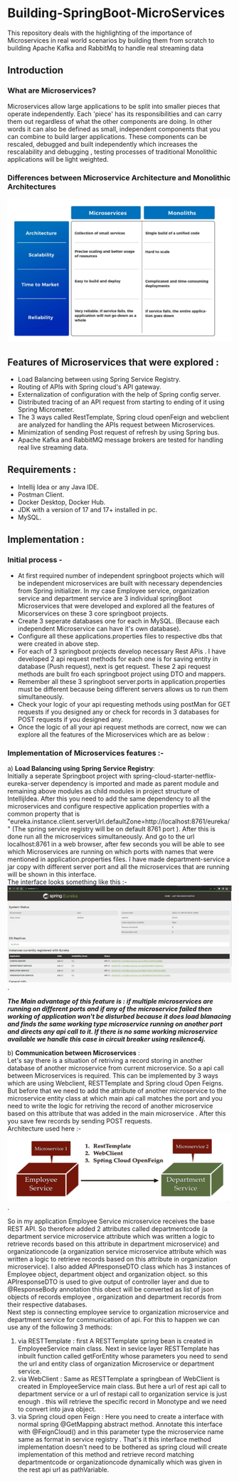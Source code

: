 # Building-SpringBoot-MicroServices
This repository deals with the highlighting of the importance of Microservices in real world scenarios by building them from scratch to building Apache Kafka and RabbitMq  to handle real streaming data

## Introduction
### What are Microservices? 
Microservices allow large applications to be split into smaller pieces that operate independently. Each 'piece' has its responsibilities and can carry them out regardless of what the other components are doing.  In other words it can also be defined as small, independent components that you can combine to build larger applications. These components can be rescaled, debugged and built independently which increases the rescalability and debugging , testing processes of traditional Monolithic applications will be light weighted. 

### Differences between Microservice Architecture and Monolithic Architectures
![Image showing differences between MicroService and Monolithic Architecture](https://github.com/srinathsai/Building-SpringBoot-MicroServices/blob/main/differences%20between%20monolithic%20and%20micoservices.png)

## Features of Microservices that were explored :
  - Load Balancing between using Spring Service Registry.
  - Routing of APIs with Spring cloud's API gateway.
  - Externalization of configuration with the help of Spring config server.
  - Distributed tracing of an API request from starting to ending of it using Spring Micrometer.
  - The 3 ways called RestTemplate, Spring cloud openFeign and webclient are analyzed for handling the APIs request between Microservices.
  - Minimization of sending Post request of refresh by using Spring bus.
  - Apache Kafka and RabbitMQ message brokers are tested for handling real live streaming data.

## Requirements :
  - Intellij Idea or any Java IDE.
  - Postman Client.
  - Docker Desktop, Docker Hub.
  - JDK with a version of 17 and 17+ installed in pc.
  - MySQL.

## Implementation :
### Initial process - 
  - At first required number of independent springboot projects which will be independent microservices are built with necessary dependencies from Spring initializer.  In my case Employee service, organization service and department service are 3 individual springBoot Microservices that were developed and explored all the features of Micorservices on these 3 core springboot projects.
  - Create 3 seperate databases one for each in MySQL. (Because each independent Microservice can have it's own database).
  - Configure all these applications.properties files to respective dbs that were created in above step.
  - For each of 3 springboot projects develop necessary Rest APis . I have developed 2 api request methods for each one is for saving entity in database (Push request), next is get request. These 2 api request methods are built fro each springboot project using DTO and mappers.
  - Remember all these 3 springboot server.ports in application.properties must be different because being different servers allows us to run them simultaneously.
  - Check your logic of your api requesting methods using postMan for GET requests if you designed any or check for records in 3 databases for POST requests if you designed any.
  - Once the logic of all your api request methods are correct, now we can explore all the features of the Microservices which are as below :

### Implementation of Microservices features :-
  a) **Load Balancing using Spring Service Registry**: </br>
    Initially a seperate Springboot project with spring-cloud-starter-netflix-eureka-server dependency is imported and made as parent module and remaining above modules as child modules in project structure of IntellijIdea. After this you need to add the same dependency to all the microservices and configure respective application properties with a common property that is "eureka.instance.client.serverUrl.defaultZone=http://localhost:8761/eureka/" (The spring service registry will be on default 8761 port ). After this is done run all the microservices simultaneously. And go to the url localhost:8761 in a web browser, after few seconds you will be able to see which Microservices are running on which ports with names that were mentioned in application.properties files. I have made department-service a jar copy with different server port and all the microservices that are running will be shown in this interface. </br>
    The interface looks something like this :-
   ![Interface of Service Registry](https://github.com/srinathsai/Building-SpringBoot-MicroServices/blob/main/Spring%20Service%20registry%20interface.png).

   ***The Main advantage of this feature is : if multiple microservices are running on different ports and if any of the microservice failed then working of application won't be disturbed  because it does load blanacing and finds the same working type microservice running on another port and directs any api call to it. If there is no same working microservice available we handle this case in circuit breaker using resilence4j. </br>***

b) **Communication between Microservices** : </br>
Let's say there is a situation of retriving a record storing in another database of another microservice from current microservice. So a api call between Microservices is required. This can be implemented by 3 ways which are using Webclient, RESTTemplate and Spring cloud Open Feigns. But before that we need to add the attribute of another microservice to the microservice entity class at which main api call matches the port and you need to write the logic for retriving the record of another microservice based on this attribute  that was added in the main microservice . After this you save few records by sending POST requests. </br>
Architecture used here :-
![Architecture of communication between microservices](https://github.com/srinathsai/Building-SpringBoot-MicroServices/blob/main/Communication%20between%20microservices.png).

So in my application Employee Service microservice receives the base REST API. So therefore added 2 attributes called departmentcode (a department service microservice attribute which was written a logic to retrieve records based on this attribute in department microservice) and organizationcode (a organization service microservice attribute which was written a logic to retrieve records based on this attribute in organization microservice). I also added APIresponseDTO class which has 3 instances of Employee object, department object and organization object. so this APIresponseDTO is used to give output of controller layer and due to @ResponseBody annotation this obect will be converted as list of json objects of records employee , organization and department records from their respective databases. </br>
Next step is connecting employee service to organization microservice  and department service for communication of api. For this to happen we can use any of the following 3 methods: </br>
  1) via RESTTemplate : first A RESTTemplate spring bean is created in EmployeeService main class. Next in sevice layer RESTTemplate has inbuilt function called getForEntity whose parameters you need to send the url and entity class of organization Microservice or department service.
  2) via WebClient : Same as RESTTemplate a springbean of WebClient is created in EmployeeService main class. But here a url of rest api call to department service or a url of restapi call to organization service is just enough . this will retrieve the specific record in Monotype and we need to convert into java object.
  3) via Spring cloud open Feign : Here you need to create a interface with normal spring @GetMapping abstract method. Annotate this interface with @FeignCloud() and in this parameter type the microservice name same as format in service registry . That's it this interface method implementation doesn't need to be bothered as spring cloud will create implementation of this method and retrieve record matching departmentcode or organizationcode dynamically which was given in the rest api url as pathVariable.

